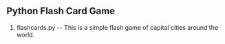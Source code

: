 ## Python Flash Card Game

1. flashcards.py -- This is a simple flash game of capital cities around the world.
